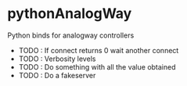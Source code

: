 # pythonAnalogWay
Python binds for analogway controllers


* TODO : If connect returns 0 wait another connect
* TODO : Verbosity levels
* TODO : Do something with all the value obtained
* TODO : Do a fakeserver
